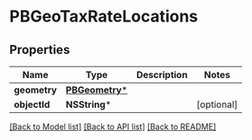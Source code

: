 # PBGeoTaxRateLocations

## Properties
Name | Type | Description | Notes
------------ | ------------- | ------------- | -------------
**geometry** | [**PBGeometry***](PBGeometry.md) |  | 
**objectId** | **NSString*** |  | [optional] 

[[Back to Model list]](../README.md#documentation-for-models) [[Back to API list]](../README.md#documentation-for-api-endpoints) [[Back to README]](../README.md)


